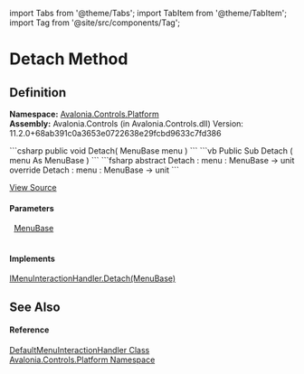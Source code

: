 import Tabs from '@theme/Tabs'; 
import TabItem from '@theme/TabItem'; 
import Tag from '@site/src/components/Tag'; 

# Detach Method




## Definition
**Namespace:** <a href="N_Avalonia_Controls_Platform">Avalonia.Controls.Platform</a>  
**Assembly:** Avalonia.Controls (in Avalonia.Controls.dll) Version: 11.2.0+68ab391c0a3653e0722638e29fcbd9633c7fd386

<Tabs groupId="api-code-preview">
<TabItem value="csharp" label="C#">
```csharp
public void Detach(
	MenuBase menu
)
```
</TabItem>
<TabItem value="vb" label="VB">
```vb
Public Sub Detach ( 
	menu As MenuBase
)
```
</TabItem>
<TabItem value="fsharp" label="F#">
```fsharp
abstract Detach : 
        menu : MenuBase -> unit 
override Detach : 
        menu : MenuBase -> unit 
```
</TabItem>
</Tabs>



<a href="https://github.com/AvaloniaUI/Avalonia/tree/master/srcAvalonia.Controls/Platform/DefaultMenuInteractionHandler.cs#L45" title="View the source code">View Source</a>



#### Parameters
<dl><dt>  <a href="T_Avalonia_Controls_MenuBase">MenuBase</a></dt><dd> </dd></dl>

#### Implements
<a href="M_Avalonia_Controls_Platform_IMenuInteractionHandler_Detach">IMenuInteractionHandler.Detach(MenuBase)</a>  


## See Also


#### Reference
<a href="T_Avalonia_Controls_Platform_DefaultMenuInteractionHandler">DefaultMenuInteractionHandler Class</a>  
<a href="N_Avalonia_Controls_Platform">Avalonia.Controls.Platform Namespace</a>  
